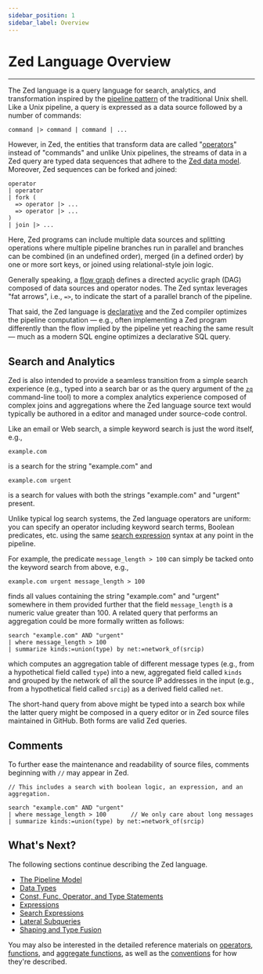 ```yaml
---
sidebar_position: 1
sidebar_label: Overview
---
```


# Zed Language Overview

---

The Zed language is a query language for search, analytics,
and transformation inspired by the
[pipeline pattern](https://en.wikipedia.org/wiki/Tacit_programming)
of the traditional Unix shell.
Like a Unix pipeline, a query is expressed as a data source followed
by a number of commands:
```
command |> command | command | ...
```
However, in Zed, the entities that transform data are called
"[operators](operators/README.md)" instead of "commands" and unlike Unix pipelines,
the streams of data in a Zed query
are typed data sequences that adhere to the
[Zed data model](../formats/zed.md).
Moreover, Zed sequences can be forked and joined:
```
operator
| operator
| fork (
  => operator |> ...
  => operator |> ...
)
| join |> ...
```
Here, Zed programs can include multiple data sources and splitting operations
where multiple pipeline branches run in parallel and branches can be combined (in an
undefined order), merged (in a defined order) by one or more sort keys,
or joined using relational-style join logic.

Generally speaking, a [flow graph](https://en.wikipedia.org/wiki/Directed_acyclic_graph)
defines a directed acyclic graph (DAG) composed
of data sources and operator nodes.  The Zed syntax leverages "fat arrows",
i.e., `=>`, to indicate the start of a parallel branch of the pipeline.

That said, the Zed language is
[declarative](https://en.wikipedia.org/wiki/Declarative_programming)
and the Zed compiler optimizes the pipeline computation
&mdash; e.g., often implementing a Zed program differently than
the flow implied by the pipeline yet reaching the same result &mdash;
much as a modern SQL engine optimizes a declarative SQL query.

## Search and Analytics

Zed is also intended to provide a seamless transition from a simple search experience
(e.g., typed into a search bar or as the query argument of the [`zq`](../commands/zq.md) command-line
tool) to more a complex analytics experience composed of complex joins and aggregations
where the Zed language source text would typically be authored in a editor and
managed under source-code control.

Like an email or Web search, a simple keyword search is just the word itself,
e.g.,
```
example.com
```
is a search for the string "example.com" and
```
example.com urgent
```
is a search for values with both the strings "example.com" and "urgent" present.

Unlike typical log search systems, the Zed language operators are uniform:
you can specify an operator including keyword search terms, Boolean predicates,
etc. using the same [search expression](search-expressions.md) syntax at any point
in the pipeline.

For example,
the predicate `message_length > 100` can simply be tacked onto the keyword search
from above, e.g.,
```
example.com urgent message_length > 100
```
finds all values containing the string "example.com" and "urgent" somewhere in them
provided further that the field `message_length` is a numeric value greater than 100.
A related query that performs an aggregation could be more formally
written as follows:
```
search "example.com" AND "urgent"
| where message_length > 100
| summarize kinds:=union(type) by net:=network_of(srcip)
```
which computes an aggregation table of different message types (e.g.,
from a hypothetical field called `type`) into a new, aggregated field
called `kinds` and grouped by the network of all the source IP addresses
in the input
(e.g., from a hypothetical field called `srcip`) as a derived field called `net`.

The short-hand query from above might be typed into a search box while the
latter query might be composed in a query editor or in Zed source files
maintained in GitHub.  Both forms are valid Zed queries.

## Comments

To further ease the maintenance and readability of source files, comments
beginning with `//` may appear in Zed.

```
// This includes a search with boolean logic, an expression, and an aggregation.

search "example.com" AND "urgent"
| where message_length > 100       // We only care about long messages
| summarize kinds:=union(type) by net:=network_of(srcip)
```

## What's Next?

The following sections continue describing the Zed language.

* [The Pipeline Model](pipeline-model.md)
* [Data Types](data-types.md)
* [Const, Func, Operator, and Type Statements](statements.md)
* [Expressions](expressions.md)
* [Search Expressions](search-expressions.md)
* [Lateral Subqueries](lateral-subqueries.md)
* [Shaping and Type Fusion](shaping.md)

You may also be interested in the detailed reference materials on [operators](operators/README.md), [functions](functions/README.md), and [aggregate functions](aggregates/README.md), as well as the [conventions](conventions.md) for how they're described.
